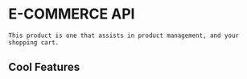 # E-COMMERCE API

    This product is one that assists in product management, and your shopping cart.

## Cool Features 

    